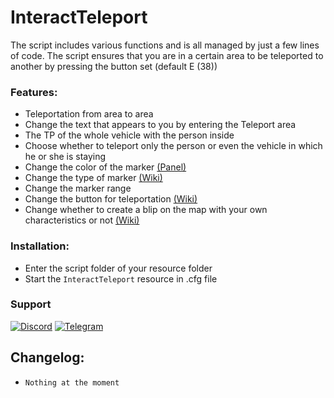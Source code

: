 # InteractTeleport

The script includes various functions and is all managed by just a few lines of code. The script ensures that you are in a certain area to be teleported to another by pressing the button set (default E (38))

### Features:
- Teleportation from area to area
- Change the text that appears to you by entering the Teleport area
- The TP of the whole vehicle with the person inside
- Choose whether to teleport only the person or even the vehicle in which he or she is staying
- Change the color of the marker [(Panel)](https://www.rapidtables.com/web/color/RGB_Color.html)
- Change the type of marker [(Wiki)](https://docs.fivem.net/docs/game-references/markers/)
- Change the marker range
- Change the button for teleportation [(Wiki)](https://docs.fivem.net/docs/game-references/controls/)
- Change whether to create a blip on the map with your own characteristics or not [(Wiki)](https://docs.fivem.net/docs/game-references/blips/)

### Installation:
- Enter the script folder of your resource folder
- Start the `InteractTeleport` resource in .cfg file

### Support
[![Discord](https://i.imgur.com/9GFVWqX.png)](https://discord.gg/Ev9WBKy) [![Telegram](https://i.imgur.com/RcZ4ALP.png)](https://t.me/Dracke)

## Changelog:
- `Nothing at the moment`
